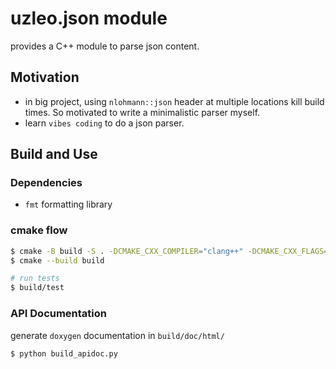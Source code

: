 

# uzleo.json module

provides a C++ module to parse json content.

## Motivation

- in big project, using `nlohmann::json` header at multiple locations 
  kill build times. So motivated to write a minimalistic parser myself.
- learn `vibes coding` to do a json parser.

## Build and Use

### Dependencies

- `fmt` formatting library

### cmake flow

```bash
$ cmake -B build -S . -DCMAKE_CXX_COMPILER="clang++" -DCMAKE_CXX_FLAGS="-stdlib=libc++" -G "Ninja" -Dfmt_DIR=<path-to-fmt-config>
$ cmake --build build

# run tests
$ build/test
```

### API Documentation

generate `doxygen` documentation in `build/doc/html/`

```bash
$ python build_apidoc.py
```
